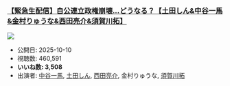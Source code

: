 ### [【緊急生配信】自公連立政権崩壊...どうなる？【土田しん&中谷一馬&金村りゅうな&西田亮介&須賀川拓】](https://www.youtube.com/watch?v=pF1CIIG7Ds0)
[![](https://img.youtube.com/vi/pF1CIIG7Ds0/sddefault.jpg)](https://www.youtube.com/watch?v=pF1CIIG7Ds0)
-   公開日: 2025-10-10
-   視聴数: 460,591
-   **いいね数: 3,508**
-   出演者: [中谷一馬](/rehacq_fan/people/中谷一馬 "wikilink"), [土田しん](/rehacq_fan/people/土田しん "wikilink"), [西田亮介](/rehacq_fan/people/西田亮介 "wikilink"), 金村りゅうな, [須賀川拓](/rehacq_fan/people/須賀川拓 "wikilink")
